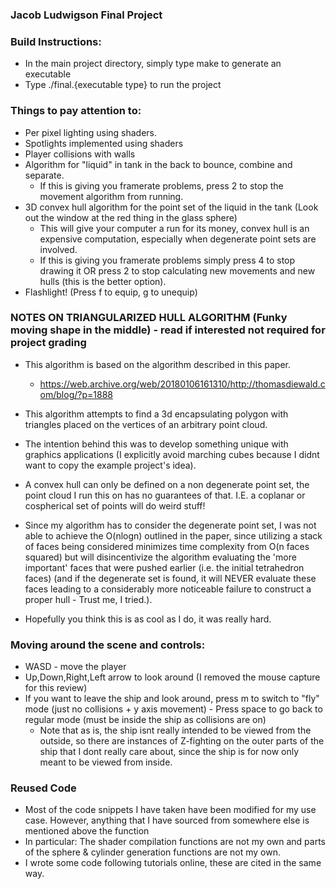 ### Jacob Ludwigson Final Project


### Build Instructions:
- In the main project directory, simply type make to generate an executable
- Type ./final.{executable type} to run the project

### Things to pay attention to:
- Per pixel lighting using shaders.
- Spotlights implemented using shaders
- Player collisions with walls
- Algorithm for "liquid" in tank in the back to bounce, combine and separate.
    - If this is giving you framerate problems, press 2 to stop the movement algorithm from running.
- 3D convex hull algorithm for the point set of the liquid in the tank (Look out the window at the red thing in the glass sphere)
    - This will give your computer a run for its money, convex hull is an expensive computation, especially when degenerate point sets are involved. 
    - If this is giving you framerate problems simply press 4 to stop drawing it OR press 2 to stop calculating new movements and new hulls (this is the better option).
- Flashlight! (Press f to equip, g to unequip)


### NOTES ON TRIANGULARIZED HULL ALGORITHM (Funky moving shape in the middle) - read if interested not required for project grading
- This algorithm is based on the algorithm described in this paper.
    - https://web.archive.org/web/20180106161310/http://thomasdiewald.com/blog/?p=1888

- This algorithm attempts to find a 3d encapsulating polygon with triangles placed on the vertices of an arbitrary point cloud.

- The intention behind this was to develop something unique with graphics applications (I explicitly avoid marching cubes because I didnt want to copy the example project's idea).

- A convex hull can only be defined on a non degenerate point set, the point cloud I run this on has no guarantees of that. I.E. a coplanar or cospherical set of points will do weird stuff!

- Since my algorithm has to consider the degenerate point set, I was not able to achieve the O(nlogn) outlined in the paper, since utilizing a stack of faces being considered minimizes time complexity from O(n faces squared) but will disincentivize the algorithm evaluating the 'more important' faces that were pushed earlier (i.e. the initial tetrahedron faces) (and if the degenerate set is found, it will NEVER evaluate these faces leading to a considerably more noticeable failure to construct a proper hull - Trust me, I tried.).

- Hopefully you think this is as cool as I do, it was really hard.

### Moving around the scene and controls:
- WASD - move the player
- Up,Down,Right,Left arrow to look around (I removed the mouse capture for this review)
- If you want to leave the ship and look around, press m to switch to "fly" mode (just no collisions + y axis movement) - Press space to go back to regular mode (must be inside the ship as collisions are on)
    - Note that as is, the ship isnt really intended to be viewed from the outside, so there are instances of Z-fighting on the outer parts of the ship that I dont really care about, since the ship is for now only meant to be viewed from inside. 

### Reused Code
- Most of the code snippets I have taken have been modified for my use case. However, anything that I have sourced from somewhere else is mentioned above the function
- In particular: The shader compilation functions are not my own and parts of the sphere & cylinder generation functions are not my own.
- I wrote some code following tutorials online, these are cited in the same way. 